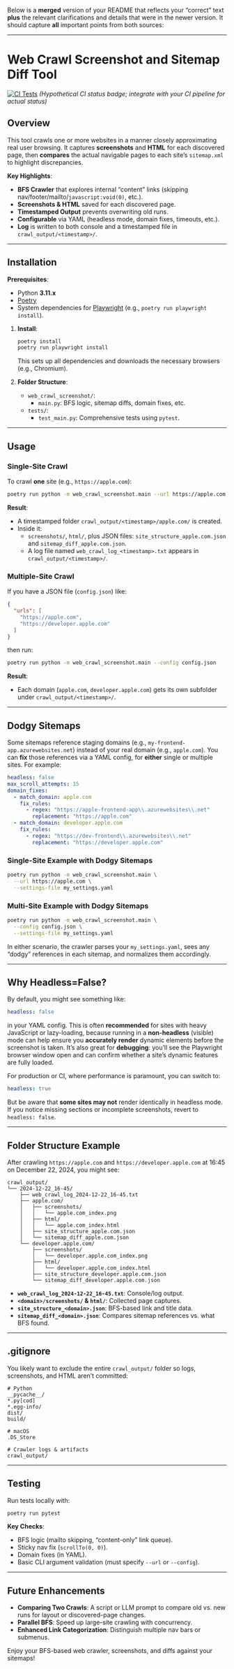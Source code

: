 Below is a **merged** version of your README that reflects your “correct” text **plus** the relevant clarifications and details that were in the newer version. It should capture **all** important points from both sources:

---

# Web Crawl Screenshot and Sitemap Diff Tool

[![CI Tests](https://img.shields.io/badge/CI-Tests%20Passing-green)](#)
*(Hypothetical CI status badge; integrate with your CI pipeline for actual status)*

## Overview

This tool crawls one or more websites in a manner closely approximating real user browsing. It captures **screenshots** and **HTML** for each discovered page, then **compares** the actual navigable pages to each site’s `sitemap.xml` to highlight discrepancies.

**Key Highlights**:
- **BFS Crawler** that explores internal “content” links (skipping nav/footer/mailto/`javascript:void(0)`, etc.).
- **Screenshots & HTML** saved for each discovered page.
- **Timestamped Output** prevents overwriting old runs.
- **Configurable** via YAML (headless mode, domain fixes, timeouts, etc.).
- **Log** is written to both console and a timestamped file in `crawl_output/<timestamp>/`.

---

## Installation

**Prerequisites**:
- Python **3.11.x**
- [Poetry](https://python-poetry.org/)
- System dependencies for [Playwright](https://playwright.dev/) (e.g., `poetry run playwright install`).

1. **Install**:
   ```bash
   poetry install
   poetry run playwright install
   ```
   This sets up all dependencies and downloads the necessary browsers (e.g., Chromium).

2. **Folder Structure**:
   - `web_crawl_screenshot/`:
     - `main.py`: BFS logic, sitemap diffs, domain fixes, etc.
   - `tests/`:
     - `test_main.py`: Comprehensive tests using `pytest`.

---

## Usage

### Single-Site Crawl

To crawl **one** site (e.g., `https://apple.com`):

```bash
poetry run python -m web_crawl_screenshot.main --url https://apple.com
```

**Result**:  
- A timestamped folder `crawl_output/<timestamp>/apple.com/` is created.  
- Inside it:
  - `screenshots/`, `html/`, plus JSON files: `site_structure_apple.com.json` and `sitemap_diff_apple.com.json`.  
  - A log file named `web_crawl_log_<timestamp>.txt` appears in `crawl_output/<timestamp>/`.

### Multiple-Site Crawl

If you have a JSON file (`config.json`) like:

```json
{
  "urls": [
    "https://apple.com",
    "https://developer.apple.com"
  ]
}
```

then run:

```bash
poetry run python -m web_crawl_screenshot.main --config config.json
```

**Result**:  
- Each domain (`apple.com`, `developer.apple.com`) gets its own subfolder under `crawl_output/<timestamp>/`.

---

## Dodgy Sitemaps

Some sitemaps reference staging domains (e.g., `my-frontend-app.azurewebsites.net`) instead of your real domain (e.g., `apple.com`). You can **fix** those references via a YAML config, for **either** single or multiple sites. For example:

```yaml
headless: false
max_scroll_attempts: 15
domain_fixes:
  - match_domain: apple.com
    fix_rules:
      - regex: "https://apple-frontend-app\\.azurewebsites\\.net"
        replacement: "https://apple.com"
  - match_domain: developer.apple.com
    fix_rules:
      - regex: "https://dev-frontend\\.azurewebsites\\.net"
        replacement: "https://developer.apple.com"
```

### Single-Site Example with Dodgy Sitemaps

```bash
poetry run python -m web_crawl_screenshot.main \
  --url https://apple.com \
  --settings-file my_settings.yaml
```

### Multi-Site Example with Dodgy Sitemaps

```bash
poetry run python -m web_crawl_screenshot.main \
  --config config.json \
  --settings-file my_settings.yaml
```

In either scenario, the crawler parses your `my_settings.yaml`, sees any “dodgy” references in each sitemap, and normalizes them accordingly.

---

## Why Headless=False?

By default, you might see something like:

```yaml
headless: false
```

in your YAML config. This is often **recommended** for sites with heavy JavaScript or lazy-loading, because running in a **non-headless** (visible) mode can help ensure you **accurately render** dynamic elements before the screenshot is taken. It’s also great for **debugging**: you’ll see the Playwright browser window open and can confirm whether a site’s dynamic features are fully loaded.

For production or CI, where performance is paramount, you can switch to:

```yaml
headless: true
```

But be aware that **some sites may not** render identically in headless mode. If you notice missing sections or incomplete screenshots, revert to `headless: false`.

---

## Folder Structure Example

After crawling `https://apple.com` and `https://developer.apple.com` at 16:45 on December 22, 2024, you might see:

```
crawl_output/
└── 2024-12-22_16-45/
    ├── web_crawl_log_2024-12-22_16-45.txt
    ├── apple.com/
    │   ├── screenshots/
    │   │   └── apple.com_index.png
    │   ├── html/
    │   │   └── apple.com_index.html
    │   ├── site_structure_apple.com.json
    │   └── sitemap_diff_apple.com.json
    └── developer.apple.com/
        ├── screenshots/
        │   └── developer.apple.com_index.png
        ├── html/
        │   └── developer.apple.com_index.html
        ├── site_structure_developer.apple.com.json
        └── sitemap_diff_developer.apple.com.json
```

- **`web_crawl_log_2024-12-22_16-45.txt`**: Console/log output.  
- **`<domain>/screenshots/` & `html/`**: Collected page captures.  
- **`site_structure_<domain>.json`**: BFS-based link and title data.  
- **`sitemap_diff_<domain>.json`**: Compares sitemap references vs. what BFS found.

---

## .gitignore

You likely want to exclude the entire `crawl_output/` folder so logs, screenshots, and HTML aren’t committed:

```gitignore
# Python
__pycache__/
*.py[cod]
*.egg-info/
dist/
build/

# macOS
.DS_Store

# Crawler logs & artifacts
crawl_output/
```

---

## Testing

Run tests locally with:

```bash
poetry run pytest
```

**Key Checks**:
- BFS logic (mailto skipping, “content-only” link queue).
- Sticky nav fix (`scrollTo(0, 0)`).
- Domain fixes (in YAML).
- Basic CLI argument validation (must specify `--url` or `--config`).

---

## Future Enhancements

- **Comparing Two Crawls**: A script or LLM prompt to compare old vs. new runs for layout or discovered-page changes.  
- **Parallel BFS**: Speed up large-site crawling with concurrency.  
- **Enhanced Link Categorization**: Distinguish multiple nav bars or submenus.  

Enjoy your BFS-based web crawler, screenshots, and diffs against your sitemaps!